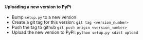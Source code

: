 #### Uploading a new version to PyPi

* Bump `setup.py` to a new version
* Create a git tag for this version: `git tag <version_number>`
* Push the tag to github `git push origin <version_number>`
* Upload the new version to PyPi: `python setup.py sdist upload`
